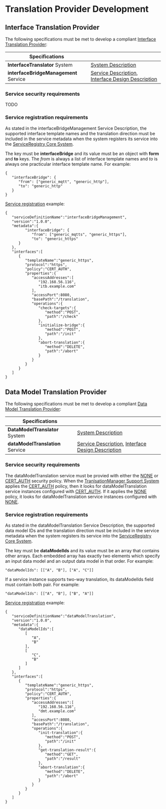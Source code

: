 # Translation Provider Development

## Interface Translation Provider

The following specifications must be met to develop a compliant [Interface Translation Provider](./translation_providers.md#interface-translation-providers):

| Specifications |     |
| -------------- | --- |
| **InterfaceTranslator** System | [System Description](../../assets/sysd/5_1_0/InterfaceTranslator_sysd.pdf) |
| **interfaceBridgeManagement** Service | [Service Description](../../assets/sd/5_1_0/interfaceBridgeManagement_sd.pdf), [Interface Design Description](../../api/add-on/interfaceBridgeManagement-generic-http.md) |

### Service security requirements

TODO

### Service registration requirements

As stated in the interfaceBridgeManagement Service Description, the supported interface template names and the translation direction must be included in the service metadata when the system registers its service into the [ServiceRegistry Core System](../../core_systems/service_registry.md).

The key must be **interfaceBridge** and its value must be an object with **form** and **to** keys. The _from_ is always a list of interface template names and _to_ is always one practicular interface template name. For example:

```
{
   "interfaceBridge": {
      "from": ["generic_mqtt", "generic_http"],
      "to": "generic_http"
   }
}
```

[Service registration](../../core_systems/service_registry.md#servicediscovery) example:

```
{
   "serviceDefinitionName":"interfaceBridgeManagement",
   "version":"1.0.0",
   "metadata":{
         "interfaceBridge": {
            "from": ["generic_mqtts", "generic_https"],
            "to": "generic_https"
      }
   },
   "interfaces":[
      {
         "templateName":"generic_https",
         "protocol":"https",
         "policy":"CERT_AUTH",
         "properties":{
            "accessAddresses":[
               "192.168.56.116",
               "itb.example.com"
            ],
            "accessPort":8080,
            "basePath":"/translation",
            "operations":{
               "check-targets":{
                  "method":"POST",
                  "path":"/check"
               },
               "initialize-bridge":{
                  "method":"POST",
                  "path":"/init"
               },
               "abort-translation":{
                  "method":"DELETE",
                  "path":"/abort"
               }
            }
         }
      }
   ]
}
```

## Data Model Translation Provider

The following specifications must be met to develop a compliant [Data Model Translation Provider](./translation_providers.md#data-model-translation-providers):

| Specifications |     |
| -------------- | --- |
| **DataModelTranslator** System | [System Description](../../assets/sysd/5_1_0/DataModelTranslator_sysd.pdf) |
| **dataModelTranslation** Service | [Service Description](../../assets/sd/5_1_0/dataModelTranslation_sd.pdf), [Interface Design Description](../../api/add-on/dataModelTranslation-generic-http.md) |

### Service security requirements

The dataModelTranslation service must be provied with either the [NONE](../../help/service-security.md#none) or [CERT_AUTH](../../help/service-security.md#cert_auth) security policy. When the [TranlsationManager Support System](../../support_systems/translation_manager.md) applies the [CERT_AUTH](../../help/service-security.md#cert_auth) policy, then it looks for dataModelTranslation service instances configured with [CERT_AUTH](../../help/service-security.md#cert_auth). If it applies the [NONE](../../help/service-security.md#none) policy, it looks for dataModelTranslation service instances configured with [NONE](../../help/service-security.md#none).

### Service registration requirements

As stated in the dataModelTranslation Service Description, the supported data model IDs and the translation direction must be included in the service metadata when the system registers its service into the [ServiceRegistry Core System](../../core_systems/service_registry.md).

The key must be **dataModelIds** and its value must be an array that contains other arrays. Each embedded array has exactly two elements which specify an input data model and an output data model in that order. For example:

```
"dataModelIds": [["A", "B"], ["A", "C"]]
```

If a service instance supports two-way translation, its dataModelIds field must contain both
pair. For example:

```
"dataModelIds": [["A", "B"], ["B", "A"]]
```

[Service registration](../../core_systems/service_registry.md#servicediscovery) example:

```
{
   "serviceDefinitionName":"dataModelTranslation",
   "version":"1.0.0",
   "metadata":{
      "dataModelIds":[
         [
            "A",
            "B"
         ],
         [
            "C",
            "B"
         ]
      ]
   },
   "interfaces":[
      {
         "templateName":"generic_https",
         "protocol":"https",
         "policy":"CERT_AUTH",
         "properties":{
            "accessAddresses":[
               "192.168.56.116",
               "dmt.example.com"
            ],
            "accessPort":8080,
            "basePath":"/translation",
            "operations":{
               "init-translation":{
                  "method":"POST",
                  "path":"/init"
               },
               "get-translation-result":{
                  "method":"GET",
                  "path":"/result"
               },
               "abort-translation":{
                  "method":"DELETE",
                  "path":"/abort"
               }
            }
         }
      }
   ]
}
```